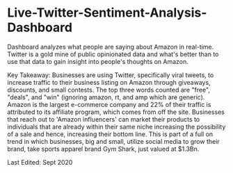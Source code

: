 # Live-Twitter-Sentiment-Analysis-Dashboard
Dashboard analyzes what people are saying about Amazon in real-time.
Twitter is a gold mine of public opinionated data and what's better than to use that data to gain insight into people's thoughts on Amazon.
 


Key Takeaway: Businesses are using Twitter, specifically viral tweets, to increase traffic to their business listing on Amazon through giveaways, discounts, and small contests. The top three words counted are "free", "deals", and "win" (ignoring amazon, rt, and amp which are generic). Amazon is the largest e-commerce company and 22% of their traffic is attributed to its affiliate program, which comes from off the site. Businesses that reach out to 'Amazon influencers' can market their products to individuals that are already within their same niche increasing the possibility of a sale and hence, increasing their bottom line. This is part of a full on trend in which businesses, big and small, utilize social media to grow their brand, take sports apparel brand Gym Shark, just valued at $1.3Bn.

Last Edited: Sept 2020
